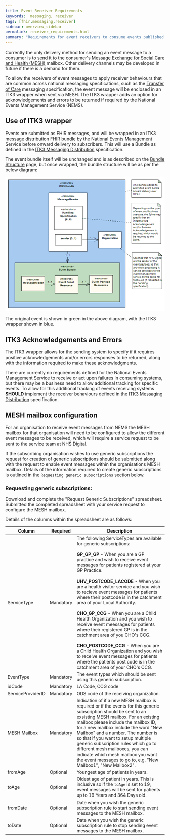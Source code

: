```yaml
---
title: Event Receiver Requirements
keywords:  messaging, receiver
tags: [fhir,messaging,receiver]
sidebar: overview_sidebar
permalink: receiver_requirements.html
summary: "Requirements for event receivers to consume events published by the NEMS"
---
```


Currently the only delivery method for sending an event message to a consumer is to send it to the consumer's [Message Exchange for Social Care and Health (MESH)](https://digital.nhs.uk/message-exchange-social-care-health) mailbox. Other delivery channels may be developed in future if there is a demand for them.

To allow the receivers of event messages to apply receiver behaviours that are common across national messaging specifications, such as the [Transfer of Care](https://developer.nhs.uk/transfer-care-specification-versions) messaging specification, the event message will be enclosed in an ITK3 wrapper when sent via MESH. The ITK3 wrapper adds an option for acknowledgements and errors to be returned if required by the National Events Management Service (NEMS).

## Use of ITK3 wrapper ##

Events are submitted as FHIR messages, and will be wrapped in an ITK3 message distribution FHIR bundle by the National Events Management Service before onward delivery to subscribers. This will use a Bundle as defined in the [ITK3 Messaging Distribution](https://developer.nhs.uk/apis/itk3messagedistribution) specification.

The event bundle itself will be unchanged and is as described on the [Bundle Structure](explore_bundle_structure.html) page, but once wrapped, the bundle structure will be as per the below diagram:

![ITK3 wrapped event bundle](images/receiver/ITK3WrappedEvent.gif)

The original event is shown in green in the above diagram, with the ITK3 wrapper shown in blue.

## ITK3 Acknowledgements and Errors ##

The ITK3 wrapper allows for the sending system to specify if it requires positive acknowledgements and/or errors responses to be returned, along with the information required to make these acknowledgments.

There are currently no requirements defined for the National Events Management Service to receive or act upon failures in consuming systems, but there may be a business need to allow additional tracking for specific events. To allow for this additional tracking of events receiving systems **SHOULD** implement the receiver behaviours defined in the [ITK3 Messaging Distribution](https://developer.nhs.uk/apis/itk3messagedistribution) specification.


## MESH mailbox configuration ##

For an organisation to receive event messages from NEMS the MESH mailbox for that organisation will need to be configured to allow the different event messages to be received, which will require a service request to be sent to the service team at NHS Digital.

If the subscribing organisation wishes to use generic subscriptions the request for creation of generic subscriptions should be submitted along with the request to enable event messages within the organisations MESH mailbox. Details of the information required to create generic subscriptions is outlined in the `Requesting generic subscriptions` section below.


### Requesting generic subscriptions:

Download and complete the "Request Generic Subscriptions" spreadsheet. Submitted the completed spreadsheet with your service request to configure the MESH mailbox.

Details of the columns within the spreadsheet are as follows:

| Column | Required | Description |
| --- | --- | --- |
| ServiceType | Mandatory | The following ServiceTypes are available for generic subscriptions: <br/><br/>**GP_GP_GP** - When you are a GP practice and wish to receive event messages for patients registered at your GP Practice. <br/><br/>**UHV_POSTCODE_LACODE** - When you are a health visitor service and you wish to recieve event messages for patients where their postcode is in the catchment area of your Local Authority. <br/><br/>**CHO_GP_CCG** - When you are a Child Health Organization and you wish to receive event meessages for patients where their registered GP is in the catchment area of you CHO's CCG. <br/><br/>**CHO_POSTCODE_CCG** - When you are a Child Health Organization and you wish to receive event messages for patients where the patients post code is in the catchment area of your CHO's CCG. |
| EventType | Mandatory | The event types which should be sent using this generic subscription. |
| idCode | Mandatory | LA Code, CCG code |
| ServiceProviderID | Mandatory | ODS code of the receiving organization. |
| MESH Mailbox | Mandatory | Indication of if a new MESH mailbox is required or if the events for this generic subscription should be sent to an exsisting MESH mailbox. For an existing mailbox please include the mailbox ID, for a new mailbox include the word "New Mailbox" and a number. The number is so that if you want to setup multiple generic subscription rules which go to different mesh mailboxes, you can indicate which mesh mailbox you want the event messages to go to, e.g. "New Mailbox1", "New Mailbox2". |
| fromAge | Optional | Youngest age of patients in years. |
| toAge | Optional | Oldest age of patient in years. This is inclusive so if the `toAge` is set to 19, event messages will be sent for patients up to 19 Years and 364 Days old. |
| fromDate | Optional | Date when you wish the generic subscription rule to start sending event messages to the MESH mailbox. |
| toDate | Optional | Date when you wish the generic subscription rule to stop sending event messages to the MESH mailbox. |


